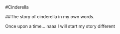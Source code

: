 #Cinderella

##The story of cinderella in my own words.

Once upon a time... naaa I will start my story different
